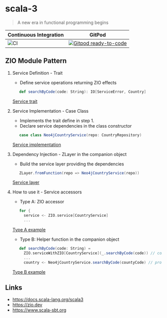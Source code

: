 # scala-3

> A new era in functional programming begins

| Continuous Integration                                                       | GitPod                                                                                                                                                     |
|------------------------------------------------------------------------------|------------------------------------------------------------------------------------------------------------------------------------------------------------|
| ![CI](https://github.com/butcherless/scala-3/workflows/Scala%20CI/badge.svg) | [![Gitpod ready-to-code](https://img.shields.io/badge/Gitpod-ready--to--code-blue?logo=gitpod)](https://gitpod.io/#https://github.com/butcherless/scala-3) |

## ZIO Module Pattern

1. Service Definition - Trait

    - Define service operations returning ZIO effects

   ```scala
      def searchByCode(code: String): IO[ServiceError, Country]
   ```
   [Service trait](https://github.com/butcherless/scala-3/blob/main/pills/src/main/scala/com/cmartin/learn/ServiceAccessorPill.scala#L53)

2. Service Implementation - Case Class

    - Implements the trait define in step 1.
    - Declare service dependencies in the class constructor

   ```scala
      case class Neo4jCountryService(repo: CountryRepository)
   ```
   [Service implementation](https://github.com/butcherless/scala-3/blob/main/pills/src/main/scala/com/cmartin/learn/ServiceAccessorPill.scala#L55)

3. Dependency Injection - ZLayer in the companion object

    - Build the service layer providing the dependencies

   ```scala
      ZLayer.fromFunction(repo => Neo4jCountryService(repo))
   ```
   [Service layer](https://github.com/butcherless/scala-3/blob/main/pills/src/main/scala/com/cmartin/learn/ServiceAccessorPill.scala#L65)

4. How to use it - Service accessors

    - Type A: ZIO accessor
   ```scala
      for {
        service <- ZIO.service[CountryService]
        ...
   ```
   [Type A example](https://github.com/butcherless/scala-3/blob/main/pills/src/test/scala/com/cmartin/learn/ServiceAccessorPillSpec.scala#L27)

    - Type B: Helper function in the companion object
   ```scala
      def searchByCode(code: String) =
        ZIO.serviceWithZIO[CountryService](_.searchByCode(code)) // companion object
        ...
        country <- Neo4jCountryService.searchByCode(countyCode) // program
   ```
   [Type B example](https://github.com/butcherless/scala-3/blob/main/pills/src/test/scala/com/cmartin/learn/ServiceAccessorPillSpec.scala#L40)

## Links

- https://docs.scala-lang.org/scala3
- https://zio.dev
- https://www.scala-sbt.org
